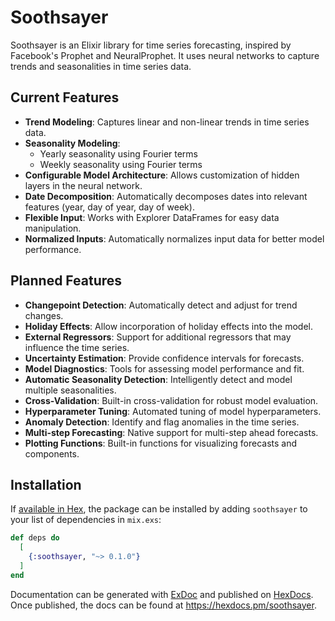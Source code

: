# Soothsayer

Soothsayer is an Elixir library for time series forecasting, inspired by Facebook's Prophet and NeuralProphet. It uses neural networks to capture trends and seasonalities in time series data.

## Current Features

- **Trend Modeling**: Captures linear and non-linear trends in time series data.
- **Seasonality Modeling**:
  - Yearly seasonality using Fourier terms
  - Weekly seasonality using Fourier terms
- **Configurable Model Architecture**: Allows customization of hidden layers in the neural network.
- **Date Decomposition**: Automatically decomposes dates into relevant features (year, day of year, day of week).
- **Flexible Input**: Works with Explorer DataFrames for easy data manipulation.
- **Normalized Inputs**: Automatically normalizes input data for better model performance.

## Planned Features

- **Changepoint Detection**: Automatically detect and adjust for trend changes.
- **Holiday Effects**: Allow incorporation of holiday effects into the model.
- **External Regressors**: Support for additional regressors that may influence the time series.
- **Uncertainty Estimation**: Provide confidence intervals for forecasts.
- **Model Diagnostics**: Tools for assessing model performance and fit.
- **Automatic Seasonality Detection**: Intelligently detect and model multiple seasonalities.
- **Cross-Validation**: Built-in cross-validation for robust model evaluation.
- **Hyperparameter Tuning**: Automated tuning of model hyperparameters.
- **Anomaly Detection**: Identify and flag anomalies in the time series.
- **Multi-step Forecasting**: Native support for multi-step ahead forecasts.
- **Plotting Functions**: Built-in functions for visualizing forecasts and components.

## Installation

If [available in Hex](https://hex.pm/docs/publish), the package can be installed
by adding `soothsayer` to your list of dependencies in `mix.exs`:

```elixir
def deps do
  [
    {:soothsayer, "~> 0.1.0"}
  ]
end
```

Documentation can be generated with [ExDoc](https://github.com/elixir-lang/ex_doc)
and published on [HexDocs](https://hexdocs.pm). Once published, the docs can
be found at <https://hexdocs.pm/soothsayer>.
